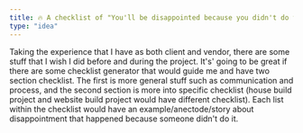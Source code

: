 ```yaml
---
title: 🔥 A checklist of "You'll be disappointed because you didn't do this before and during the project".
type: "idea"
---
```


Taking the experience that I have as both client and vendor, there are some stuff that I wish I did before and during the project. It's' going to be great if there are some checklist generator that would guide me and have two section checklist. The first is more general stuff such as communication and process, and the second section is more into specific checklist (house build project and website build project would have different checklist). Each list within the checklist would have an example/anectode/story about disappointment that happened because someone didn't do it.